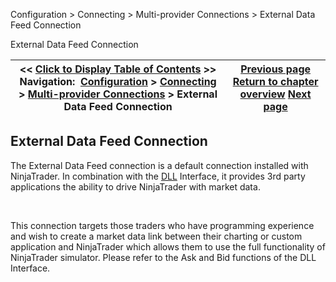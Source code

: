 ﻿


Configuration \> Connecting \> Multi\-provider Connections \> External Data Feed Connection






















External Data Feed Connection







| \<\< [Click to Display Table of Contents](external_data_feed_connection.md) \>\> **Navigation:**     [Configuration](configuration-1.md) \> [Connecting](connecting-1.md) \> [Multi\-provider Connections](multi-provider-connections-1.md) \> External Data Feed Connection | [Previous page](connecting_to_kinetick-1.md) [Return to chapter overview](multi-provider-connections-1.md) [Next page](simulated_data_feed_connection-1.md) |
| --- | --- |











## External Data Feed Connection


The External Data Feed connection is a default connection installed with NinjaTrader. In combination with the [DLL](dll_interface-1.md) Interface, it provides 3rd party applications the ability to drive NinjaTrader with market data.


 


This connection targets those traders who have programming experience and wish to create a market data link between their charting or custom application and NinjaTrader which allows them to use the full functionality of NinjaTrader simulator. Please refer to the Ask and Bid functions of the DLL Interface.








